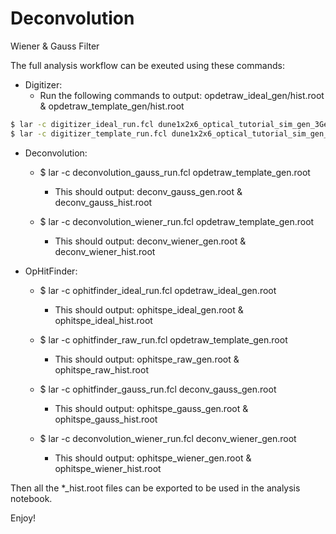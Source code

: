 # Deconvolution
Wiener &amp; Gauss Filter

The full analysis workflow can be exeuted using these commands:
 - Digitizer:
   - Run the following commands to output: opdetraw_ideal_gen/hist.root & opdetraw_template_gen/hist.root
 ``` bash
 $ lar -c digitizer_ideal_run.fcl dune1x2x6_optical_tutorial_sim_gen_3GeV.root
 $ lar -c digitizer_template_run.fcl dune1x2x6_optical_tutorial_sim_gen_3GeV.root
 ``` 
 
 - Deconvolution:
   - $ lar -c deconvolution_gauss_run.fcl opdetraw_template_gen.root
     - This should output: deconv_gauss_gen.root & deconv_gauss_hist.root
 
   - $ lar -c deconvolution_wiener_run.fcl opdetraw_template_gen.root
     - This should output: deconv_wiener_gen.root & deconv_wiener_hist.root
 
 - OpHitFinder:
   - $ lar -c ophitfinder_ideal_run.fcl opdetraw_ideal_gen.root
     - This should output: ophitspe_ideal_gen.root & ophitspe_ideal_hist.root

   - $ lar -c ophitfinder_raw_run.fcl opdetraw_template_gen.root
     - This should output: ophitspe_raw_gen.root & ophitspe_raw_hist.root
 
   - $ lar -c ophitfinder_gauss_run.fcl deconv_gauss_gen.root
     - This should output: ophitspe_gauss_gen.root & ophitspe_gauss_hist.root
 
   - $ lar -c deconvolution_wiener_run.fcl deconv_wiener_gen.root
     - This should output: ophitspe_wiener_gen.root & ophitspe_wiener_hist.root
 
 Then all the *_hist.root files can be exported to be used in the analysis notebook.

Enjoy!
